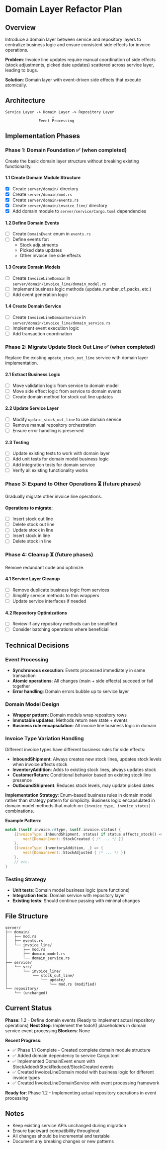 # Domain Layer Refactor Plan

## Overview

Introduce a domain layer between service and repository layers to centralize business logic and ensure consistent side effects for invoice operations.

**Problem**: Invoice line updates require manual coordination of side effects (stock adjustments, picked date updates) scattered across service layer, leading to bugs.

**Solution**: Domain layer with event-driven side effects that execute atomically.

## Architecture

```
Service Layer -> Domain Layer -> Repository Layer
                     ↓
               Event Processing
```

## Implementation Phases

### Phase 1: Domain Foundation ✅ (when completed)

Create the basic domain layer structure without breaking existing functionality.

#### 1.1 Create Domain Module Structure

- [x] Create `server/domain/` directory
- [x] Create `server/domain/mod.rs`
- [x] Create `server/domain/events.rs`
- [x] Create `server/domain/invoice_line/` directory
- [x] Add domain module to `server/service/Cargo.toml` dependencies

#### 1.2 Define Domain Events

- [ ] Create `DomainEvent` enum in `events.rs`
- [ ] Define events for:
  - Stock adjustments
  - Picked date updates
  - Other invoice line side effects

#### 1.3 Create Domain Models

- [ ] Create `InvoiceLineDomain` in `server/domain/invoice_line/domain_model.rs`
- [ ] Implement business logic methods (update_number_of_packs, etc.)
- [ ] Add event generation logic

#### 1.4 Create Domain Service

- [ ] Create `InvoiceLineDomainService` in `server/domain/invoice_line/domain_service.rs`
- [ ] Implement event execution logic
- [ ] Add transaction coordination

### Phase 2: Migrate Update Stock Out Line ✅ (when completed)

Replace the existing `update_stock_out_line` service with domain layer implementation.

#### 2.1 Extract Business Logic

- [ ] Move validation logic from service to domain model
- [ ] Move side effect logic from service to domain events
- [ ] Create domain method for stock out line updates

#### 2.2 Update Service Layer

- [ ] Modify `update_stock_out_line` to use domain service
- [ ] Remove manual repository orchestration
- [ ] Ensure error handling is preserved

#### 2.3 Testing

- [ ] Update existing tests to work with domain layer
- [ ] Add unit tests for domain model business logic
- [ ] Add integration tests for domain service
- [ ] Verify all existing functionality works

### Phase 3: Expand to Other Operations ⏳ (future phases)

Gradually migrate other invoice line operations.

#### Operations to migrate:

- [ ] Insert stock out line
- [ ] Delete stock out line
- [ ] Update stock in line
- [ ] Insert stock in line
- [ ] Delete stock in line

### Phase 4: Cleanup ⏳ (future phases)

Remove redundant code and optimize.

#### 4.1 Service Layer Cleanup

- [ ] Remove duplicate business logic from services
- [ ] Simplify service methods to thin wrappers
- [ ] Update service interfaces if needed

#### 4.2 Repository Optimizations

- [ ] Review if any repository methods can be simplified
- [ ] Consider batching operations where beneficial

## Technical Decisions

### Event Processing

- **Synchronous execution**: Events processed immediately in same transaction
- **Atomic operations**: All changes (main + side effects) succeed or fail together
- **Error handling**: Domain errors bubble up to service layer

### Domain Model Design

- **Wrapper pattern**: Domain models wrap repository rows
- **Immutable updates**: Methods return new state + events
- **Business rule encapsulation**: All invoice line business logic in domain

### Invoice Type Variation Handling

Different invoice types have different business rules for side effects:

- **InboundShipment**: Always creates new stock lines, updates stock levels when invoice affects stock
- **InventoryAddition**: Adds to existing stock lines, always updates stock
- **CustomerReturn**: Conditional behavior based on existing stock line presence
- **OutboundShipment**: Reduces stock levels, may update picked dates

**Implementation Strategy**: Enum-based business rules in domain model rather than strategy pattern for simplicity. Business logic encapsulated in domain model methods that match on `(invoice_type, invoice_status)` combinations.

**Example Pattern**:

```rust
match (&self.invoice.r#type, &self.invoice.status) {
    (InvoiceType::InboundShipment, status) if status.affects_stock() => {
        vec![DomainEvent::StockCreated { /* ... */ }]
    },
    (InvoiceType::InventoryAddition, _) => {
        vec![DomainEvent::StockAdjusted { /* ... */ }]
    },
    // etc.
}
```

### Testing Strategy

- **Unit tests**: Domain model business logic (pure functions)
- **Integration tests**: Domain service with repository layer
- **Existing tests**: Should continue passing with minimal changes

## File Structure

```
server/
├── domain/
│   ├── mod.rs
│   ├── events.rs
│   └── invoice_line/
│       ├── mod.rs
│       ├── domain_model.rs
│       └── domain_service.rs
├── service/
│   └── src/
│       └── invoice_line/
│           └── stock_out_line/
│               └── update/
│                   └── mod.rs (modified)
└── repository/
    └── (unchanged)
```

## Current Status

**Phase**: 1.2 - Define domain events (Ready to implement actual repository operations)
**Next Step**: Implement the todo!() placeholders in domain service event processing
**Blockers**: None

**Recent Progress**:

- ✅ Phase 1.1 Complete - Created complete domain module structure
- ✅ Added domain dependency to service Cargo.toml
- ✅ Implemented DomainEvent enum with StockAdded/StockReduced/StockCreated events
- ✅ Created InvoiceLineDomain model with business logic for different invoice types
- ✅ Created InvoiceLineDomainService with event processing framework

**Ready for**: Phase 1.2 - Implementing actual repository operations in event processing

## Notes

- Keep existing service APIs unchanged during migration
- Ensure backward compatibility throughout
- All changes should be incremental and testable
- Document any breaking changes or new patterns
